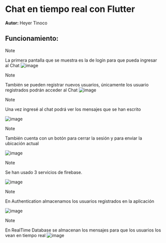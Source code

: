 # Chat en tiempo real con Flutter
**Autor:** Heyer Tinoco

## Funcionamiento:
> [!Note]
>
> La primera pantalla que se muestra es la de login para que pueda ingresar al Chat
![image](https://github.com/user-attachments/assets/2db17037-fa68-42d5-97a3-9255f1f1f650)

> [!Note]
>
> También se pueden registrar nuevos usuarios, únicamente los usuario registrados podrán acceder al Chat
![image](https://github.com/user-attachments/assets/7574ef04-b92e-4626-b021-69a5ddd414cc)

> [!Note]
>
> Una vez ingresé al chat podrá ver los mensajes que se han escrito
> 
![image](https://github.com/user-attachments/assets/8b15c8b5-3bfc-432b-8820-139545e18235)

> [!Note]
>
> También cuenta con un botón para cerrar la sesión y para enviar la ubicación actual
> 
![image](https://github.com/user-attachments/assets/4ddfef01-1ae4-4441-95ea-ab0a014ff2fb)

> [!Note]
>
> Se han usado 3 servicios de firebase.
> 
![image](https://github.com/user-attachments/assets/58d287ad-909a-4cd9-8d53-5cf02db27842)

> [!Note]
>
> En Authentication almacenamos los usuarios registrados en la aplicación
> 
![image](https://github.com/user-attachments/assets/22b0f690-0817-4bfc-8a2c-5a94ecea7e9a)

> [!Note]
>
> En RealTime Database se almacenan los mensajes para que los usuarios los vean en tiempo real
![image](https://github.com/user-attachments/assets/f374b7ec-113c-49ff-9d7e-978a1fdef0e3)
